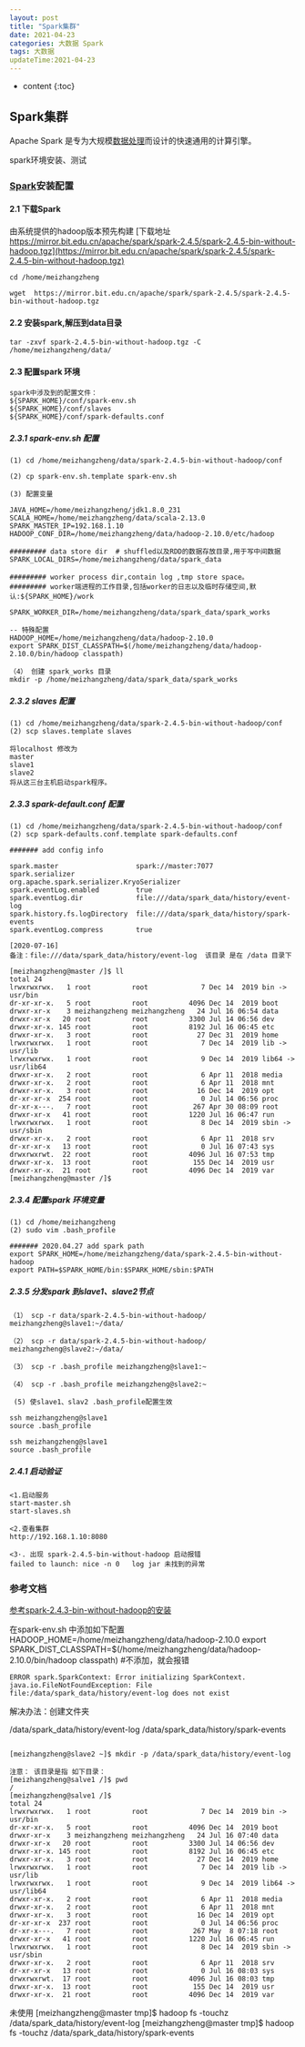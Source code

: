 ```yaml
---
layout: post
title: "Spark集群"
date: 2021-04-23
categories: 大数据 Spark 
tags: 大数据
updateTime:2021-04-23
---
```


* content
{:toc}
## Spark集群
   Apache Spark 是专为大规模[数据处理](https://baike.baidu.com/item/数据处理/944504)而设计的快速通用的计算引擎。

   spark环境安装、测试

### [Spark](https://baike.baidu.com/item/SPARK/2229312?fr=aladdin)安装配置

#### 2.1 下载Spark

 由系统提供的hadoop版本预先构建
 [下载地址 https://mirror.bit.edu.cn/apache/spark/spark-2.4.5/spark-2.4.5-bin-without-hadoop.tgz](https://mirror.bit.edu.cn/apache/spark/spark-2.4.5/spark-2.4.5-bin-without-hadoop.tgz)

```
cd /home/meizhangzheng

wget  https://mirror.bit.edu.cn/apache/spark/spark-2.4.5/spark-2.4.5-bin-without-hadoop.tgz
```

#### 2.2 安装spark,解压到data目录
```
tar -zxvf spark-2.4.5-bin-without-hadoop.tgz -C /home/meizhangzheng/data/
```

#### 2.3 配置spark 环境
```
spark中涉及到的配置文件：
${SPARK_HOME}/conf/spark-env.sh 
${SPARK_HOME}/conf/slaves 
${SPARK_HOME}/conf/spark-defaults.conf
```

##### 2.3.1 spark-env.sh 配置

```
(1) cd /home/meizhangzheng/data/spark-2.4.5-bin-without-hadoop/conf

(2) cp spark-env.sh.template spark-env.sh

(3) 配置变量

JAVA_HOME=/home/meizhangzheng/jdk1.8.0_231
SCALA_HOME=/home/meizhangzheng/data/scala-2.13.0
SPARK_MASTER_IP=192.168.1.10
HADOOP_CONF_DIR=/home/meizhangzheng/data/hadoop-2.10.0/etc/hadoop

######### data store dir  # shuffled以及RDD的数据存放目录,用于写中间数据
SPARK_LOCAL_DIRS=/home/meizhangzheng/data/spark_data

######### worker process dir,contain log ,tmp store space。 
######### worker端进程的工作目录,包括worker的日志以及临时存储空间,默认:${SPARK_HOME}/work

SPARK_WORKER_DIR=/home/meizhangzheng/data/spark_data/spark_works

-- 特殊配置
HADOOP_HOME=/home/meizhangzheng/data/hadoop-2.10.0
export SPARK_DIST_CLASSPATH=$(/home/meizhangzheng/data/hadoop-2.10.0/bin/hadoop classpath)

（4） 创建 spark_works 目录
mkdir -p /home/meizhangzheng/data/spark_data/spark_works
```

##### 2.3.2 slaves  配置
```
(1) cd /home/meizhangzheng/data/spark-2.4.5-bin-without-hadoop/conf
(2) scp slaves.template slaves

将localhost 修改为  
master
slave1
slave2
将从这三台主机启动spark程序。
```

##### 2.3.3 spark-default.conf 配置
```
(1) cd /home/meizhangzheng/data/spark-2.4.5-bin-without-hadoop/conf
(2) scp spark-defaults.conf.template spark-defaults.conf

####### add config info 

spark.master                   spark://master:7077 
spark.serializer               org.apache.spark.serializer.KryoSerializer 
spark.eventLog.enabled         true 
spark.eventLog.dir             file:///data/spark_data/history/event-log 
spark.history.fs.logDirectory  file:///data/spark_data/history/spark-events 
spark.eventLog.compress        true
```

``` shell
[2020-07-16]
备注：file:///data/spark_data/history/event-log  该目录 是在 /data 目录下

[meizhangzheng@master /]$ ll
total 24
lrwxrwxrwx.   1 root          root             7 Dec 14  2019 bin -> usr/bin
dr-xr-xr-x.   5 root          root          4096 Dec 14  2019 boot
drwxr-xr-x    3 meizhangzheng meizhangzheng   24 Jul 16 06:54 data
drwxr-xr-x   20 root          root          3300 Jul 14 06:56 dev
drwxr-xr-x. 145 root          root          8192 Jul 16 06:45 etc
drwxr-xr-x.   3 root          root            27 Dec 31  2019 home
lrwxrwxrwx.   1 root          root             7 Dec 14  2019 lib -> usr/lib
lrwxrwxrwx.   1 root          root             9 Dec 14  2019 lib64 -> usr/lib64
drwxr-xr-x.   2 root          root             6 Apr 11  2018 media
drwxr-xr-x.   2 root          root             6 Apr 11  2018 mnt
drwxr-xr-x.   3 root          root            16 Dec 14  2019 opt
dr-xr-xr-x  254 root          root             0 Jul 14 06:56 proc
dr-xr-x---.   7 root          root           267 Apr 30 08:09 root
drwxr-xr-x   41 root          root          1220 Jul 16 06:47 run
lrwxrwxrwx.   1 root          root             8 Dec 14  2019 sbin -> usr/sbin
drwxr-xr-x.   2 root          root             6 Apr 11  2018 srv
dr-xr-xr-x   13 root          root             0 Jul 16 07:43 sys
drwxrwxrwt.  22 root          root          4096 Jul 16 07:53 tmp
drwxr-xr-x.  13 root          root           155 Dec 14  2019 usr
drwxr-xr-x.  21 root          root          4096 Dec 14  2019 var
[meizhangzheng@master /]$

```

##### 2.3.4 配置spark 环境变量
```
(1) cd /home/meizhangzheng
(2) sudo vim .bash_profile

####### 2020.04.27 add spark path
export SPARK_HOME=/home/meizhangzheng/data/spark-2.4.5-bin-without-hadoop
export PATH=$SPARK_HOME/bin:$SPARK_HOME/sbin:$PATH

```

##### 2.3.5 分发spark 到slave1、slave2节点
```
（1） scp -r data/spark-2.4.5-bin-without-hadoop/ meizhangzheng@slave1:~/data/

（2） scp -r data/spark-2.4.5-bin-without-hadoop/ meizhangzheng@slave2:~/data/

（3） scp -r .bash_profile meizhangzheng@slave1:~

（4） scp -r .bash_profile meizhangzheng@slave2:~

 (5) 使slave1、slav2 .bash_profile配置生效

ssh meizhangzheng@slave1
source .bash_profile

ssh meizhangzheng@slave1
source .bash_profile
```

##### 2.4.1 启动验证

```
<1.启动服务
start-master.sh
start-slaves.sh

<2.查看集群
http://192.168.1.10:8080

<3·. 出现 spark-2.4.5-bin-without-hadoop 启动报错 
failed to launch: nice -n 0   log jar 未找到的异常
```

### 参考文档

[参考spark-2.4.3-bin-without-hadoop的安装](http://www.mamicode.com/info-detail-2795835.html?__cf_chl_jschl_tk__=4e9491fe3bea739c5643c516ba6ba4de3b95cb1e-1588029874-0-AeKI_C0vkEPV5KI7ZgbJi5XRRPNpwrbhxYYhjUS6CoEUNs9aBrTXbaKq_riPbNh9nObTvLfLvzIfEn823kXHQdlkHRECwifgY_YIuEsc7o6VAEbUYc-USB8wGfeGUrBzcHUlKg2MN9hn7ryErbekoK2iHL-E8mk777pyo8XCDoRm7FpgelJN8DvzcEPdHFVMW_eZ4dah-e4I-vHrCqy0I5J7W2VY9FZfJ47le7Ef0fI6gh95O24o4hQP2qsdUf4jH5aEkHXmjueRhq-YxO0XPxy-npEVks6jFmUu2c1CkJvfEyYwYzpmzRViy5TooDcjdg)

在spark-env.sh 中添加如下配置
HADOOP_HOME=/home/meizhangzheng/data/hadoop-2.10.0
export SPARK_DIST_CLASSPATH=$(/home/meizhangzheng/data/hadoop-2.10.0/bin/hadoop classpath)
 #不添加，就会报错


``` shell
ERROR spark.SparkContext: Error initializing SparkContext.
java.io.FileNotFoundException: File file:/data/spark_data/history/event-log does not exist

```

解决办法：创建文件夹

/data/spark_data/history/event-log 
/data/spark_data/history/spark-events 

```shell

[meizhangzheng@slave2 ~]$ mkdir -p /data/spark_data/history/event-log

注意： 该目录是指 如下目录：
[meizhangzheng@salve1 /]$ pwd
/
[meizhangzheng@salve1 /]$ 
total 24
lrwxrwxrwx.   1 root          root             7 Dec 14  2019 bin -> usr/bin
dr-xr-xr-x.   5 root          root          4096 Dec 14  2019 boot
drwxr-xr-x    3 meizhangzheng meizhangzheng   24 Jul 16 07:40 data
drwxr-xr-x   20 root          root          3300 Jul 14 06:56 dev
drwxr-xr-x. 145 root          root          8192 Jul 16 06:45 etc
drwxr-xr-x.   3 root          root            27 Dec 14  2019 home
lrwxrwxrwx.   1 root          root             7 Dec 14  2019 lib -> usr/lib
lrwxrwxrwx.   1 root          root             9 Dec 14  2019 lib64 -> usr/lib64
drwxr-xr-x.   2 root          root             6 Apr 11  2018 media
drwxr-xr-x.   2 root          root             6 Apr 11  2018 mnt
drwxr-xr-x.   3 root          root            16 Dec 14  2019 opt
dr-xr-xr-x  237 root          root             0 Jul 14 06:56 proc
dr-xr-x---.   7 root          root           267 May  8 07:18 root
drwxr-xr-x   41 root          root          1220 Jul 16 06:45 run
lrwxrwxrwx.   1 root          root             8 Dec 14  2019 sbin -> usr/sbin
drwxr-xr-x.   2 root          root             6 Apr 11  2018 srv
dr-xr-xr-x   13 root          root             0 Jul 16 08:03 sys
drwxrwxrwt.  17 root          root          4096 Jul 16 08:03 tmp
drwxr-xr-x.  13 root          root           155 Dec 14  2019 usr
drwxr-xr-x.  21 root          root          4096 Dec 14  2019 var
```

未使用
[meizhangzheng@master tmp]$ hadoop fs -touchz /data/spark_data/history/event-log
[meizhangzheng@master tmp]$ hadoop fs -touchz /data/spark_data/history/spark-events